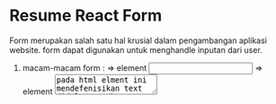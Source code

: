 # Resume React Form 
 Form merupakan salah satu hal krusial dalam pengambangan aplikasi website. form dapat digunakan untuk menghandle inputan dari user.
 1. macam-macam form :
 => element <input>
 => element <textarea>
 pada html elment ini mendefenisikan text didalamnya sbg element anak,direact element  ini menggunakan atribut value
 => element <selected>
 pada element ini kita menggunakan kan atribut value ditag selecte.
=> radio button dan checkbox ini salah satu type dari element input

2. controlled component 
=>kita dapat menggabungkan cara menyimpan dan memperbarui state html dan react dengan menggunakan state pada react. kemudian komponen react  yg merender  sebuah form juga mengontrol apa yang trjadi dalam form tersebut pada masukkan pengguna selanjutnya. sebuah element memasukkan form yang nilainya dikontrol oleh react melalui cara seprti ini disebut sebagai "Controlled Component"
=> kita bisa memasukkan array ke atribut value , yang memungkinkan kita memilih beberapa opsi tag select.

3. handle banyak input 
=> ketika kita membutuhkan penanganan banyak element pada controlled component ,kita dapat menambahkan atribut name pada setiap elemen dan membiarkan fungsi hendler memilih apa yang harus dilakukan berdasarkan nilai dari event.target.name.

4. Uncontrolled Component
=> adalah alternatif lain dari controlled component, dimana data form akan ditangani oleh DOM-nya sendiri, untuk menulis Uncontrolled component ,alih alih menuliskan event handler untuk setiap pembaruan state, jadi kita bisa menggunakan ref untuk mendapatkan nilai form dari DOM.

5. Nilai default 
=> Atribut default value 
Pada lifecyle rendering react , atribut value pada element form akan menimpa nilai pada DOM . dengan Uncontrolled component seringkali kita ingin  react dapat menentukan nilai awal tetapi  pembaruan berikutnya dilakukan secara Uncontrolled .

6. Tag File Input => dalam react sebuah <input type="file "/> merupakan Uncontrolled component karena nilainya hanya bisa disetel oleh pengguna, bukan oleh kode program.

# Kesimpulan 
 Form Controlled dan Uncontrolled memiliki kelebihannya sendiri. kita perlu mengevaluasi situasi kita secara spesifik dan memilih pendekatan apa yang cocok untuk kondisi kita.

    Jika formulir sangat sederhana dalam hal umpan balik UI, uncontrolled dengan refs sepenuhnya baik baik saja. kita tidak tidak perlu mendengarkan apa yang dikatakan berbagai artikel bahwa uncontrolled itu "buruk". lagi pula kita selalu dapat bermigrasi ke controlled input. 